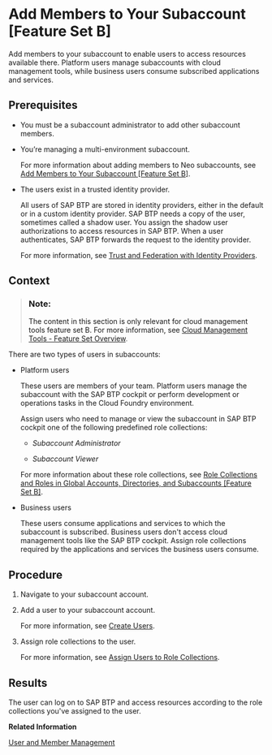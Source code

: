 <!-- loio1e1b7b60bb1b4764a2d4bb96bd73182d -->

# Add Members to Your Subaccount \[Feature Set B\]

Add members to your subaccount to enable users to access resources available there. Platform users manage subaccounts with cloud management tools, while business users consume subscribed applications and services.



<a name="loio1e1b7b60bb1b4764a2d4bb96bd73182d__prereq_sf4_3hg_klb"/>

## Prerequisites

-   You must be a subaccount administrator to add other subaccount members.

-   You’re managing a multi-environment subaccount.

    For more information about adding members to Neo subaccounts, see [Add Members to Your Subaccount \[Feature Set B\]](add-members-to-your-subaccount-feature-set-b-1e1b7b6.md).

-   The users exist in a trusted identity provider.

    All users of SAP BTP are stored in identity providers, either in the default or in a custom identity provider. SAP BTP needs a copy of the user, sometimes called a shadow user. You assign the shadow user authorizations to access resources in SAP BTP. When a user authenticates, SAP BTP forwards the request to the identity provider.

    For more information, see [Trust and Federation with Identity Providers](trust-and-federation-with-identity-providers-cb1bc8f.md).




<a name="loio1e1b7b60bb1b4764a2d4bb96bd73182d__context_uqz_cjg_klb"/>

## Context

> ### Note:  
> The content in this section is only relevant for cloud management tools feature set B. For more information, see [Cloud Management Tools - Feature Set Overview](https://help.sap.com/viewer/65de2977205c403bbc107264b8eccf4b/Cloud/en-US/caf4e4e23aef4666ad8f125af393dfb2.html).

There are two types of users in subaccounts:

-   Platform users

    These users are members of your team. Platform users manage the subaccount with the SAP BTP cockpit or perform development or operations tasks in the Cloud Foundry environment.

    Assign users who need to manage or view the subaccount in SAP BTP cockpit one of the following predefined role collections:

    -   *Subaccount Administrator*

    -   *Subaccount Viewer*


    For more information about these role collections, see [Role Collections and Roles in Global Accounts, Directories, and Subaccounts \[Feature Set B\]](../10-concepts/role-collections-and-roles-in-global-accounts-directories-and-subaccounts-feature-set-b-0039cf0.md).

-   Business users

    These users consume applications and services to which the subaccount is subscribed. Business users don't access cloud management tools like the SAP BTP cockpit. Assign role collections required by the applications and services the business users consume.




<a name="loio1e1b7b60bb1b4764a2d4bb96bd73182d__steps_vqz_cjg_klb"/>

## Procedure

1.  Navigate to your subaccount account.

2.  Add a user to your subaccount account.

    For more information, see [Create Users](create-users-a3bc7e8.md).

3.  Assign role collections to the user.

    For more information, see [Assign Users to Role Collections](assign-users-to-role-collections-c576676.md).




<a name="loio1e1b7b60bb1b4764a2d4bb96bd73182d__result_syg_v3g_klb"/>

## Results

The user can log on to SAP BTP and access resources according to the role collections you've assigned to the user.

**Related Information**  


[User and Member Management](../10-concepts/user-and-member-management-cc1c676.md "On the cloud platform, member management happens at all levels from global account to space, while user management is done for deployed applications.")

